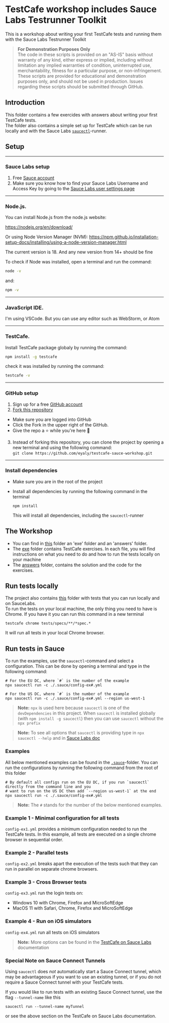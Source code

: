 # TestCafe workshop includes Sauce Labs Testrunner Toolkit
This is a workshop about writing your first TestCafe tests and running them with the Sauce Labs Testrunner Toolkit
> **For Demonstration Purposes Only**\
> The code in these scripts is provided on an "AS-IS" basis without warranty of any kind, either express or implied,
> including without limitation any implied warranties of condition, uninterrupted use, merchantability, fitness for a
> particular purpose, or non-infringement. These scripts are provided for educational and demonstration purposes only,
> and should not be used in production. Issues regarding these scripts should be submitted through GitHub.

## Introduction
This folder contains a few exercides with answers about writing your first TestCafe tests.  
The folder also contains a simple set up for TestCafe which can be run locally and with the Sauce Labs
[`saucectl`](https://docs.saucelabs.com/testrunner-toolkit)-runner.

## Setup  

---
### Sauce Labs setup
1. Free [Sauce account](https://saucelabs.com/sign-up)
2. Make sure you know how to find your Sauce Labs Username and Access Key by going to the [Sauce Labs user settings page](https://app.saucelabs.com/user-settings)

---
### Node.js.  

You can install Node.js from the node.js website: 

https://nodejs.org/en/download/ 

Or using Node Version Manager (NVM): https://npm.github.io/installation-setup-docs/installing/using-a-node-version-manager.html 

The current version is 18. And any new version from 14+ should be fine 

To check if Node was installed, open a terminal and run the command:    
```bash
node -v
```
and: 
```bash
npm -v
``` 
---
### JavaScript IDE.  

I'm using VSCode. But you can use any editor such as WebStorm, or Atom 

---
### TestCafe.  

Install TestCafe package globaly by running the command:

```bash
npm install -g testcafe
``` 
check it was installed by running the command:
```bash
testcafe -v
``` 
---
### GitHub setup

1. Sign up for a free [GitHub account](https://github.com/)
2. [Fork this repository](https://docs.github.com/en/get-started/quickstart/fork-a-repo)
 * Make sure you are logged into GitHub
 * Click the Fork in the upper right of the GitHub.
 * Give the repo a ⭐ while you're here 🤩
3. Instead of forking this repository, you can clone the project by opening a new terminal and using the following command:   
 `git clone https://github.com/eyaly/testcafe-sauce-workshop.git`
  
---
### Install dependencies
- Make sure you are in the root of the project
- Install all dependencies by running the following command in the terminal
  
  `npm install`
  
  This will install all dependencies, including the `saucectl`-runner

## The Workshop 
- You can find in [this](https://github.com/eyaly/testcafe-sauce-workshop/tree/main/tests/specs/workshop) folder an 'exe' folder and an 'answers' folder.   
- The [exe](https://github.com/eyaly/testcafe-sauce-workshop/tree/main/tests/specs/workshop/exe) folder contains TestCafe exercises. In each file, you will find instructions on what you need to do and how to run the tests locally on your machine
- The [answers](https://github.com/eyaly/testcafe-sauce-workshop/tree/main/tests/specs/workshop/answers) folder, contains the solution and the code for the exercises.

## Run tests locally
The project also contains [this](https://github.com/eyaly/testcafe-sauce-workshop/tree/main/tests/specs/sauceDemoWebApp) folder with tests that you can run locally and on SauceLabs.   
To run the tests on your local machine, the only thing you need to have is Chrome. If you have it you can run this 
command in a new terminal

    testcafe chrome tests/specs/**/*spec.*

It will run all tests in your local Chrome browser.

## Run tests in Sauce
To run the examples, use the `saucectl`-command and select a configuration. This can be done by opening a terminal and type in the 
following command:

```shell
# For the EU DC, where `#` is the number of the example
npx saucectl run -c ./.sauce/config-ex#.yml
     
# For the US DC, where `#` is the number of the example
npx saucectl run -c ./.sauce/config-ex#.yml --region us-west-1
```
   
> **Note:** `npx` is used here because `saucectl` is one of the `devDependencies` in this project. When `saucectl` is installed globally (with `npm install -g saucectl`) then you can use `saucectl` without the `npx prefix`

> **Note:** To see all options that `saucectl` is providing type in `npx saucectl --help` and in [Sauce Labs doc](https://docs.saucelabs.com/web-apps/automated-testing/testcafe/yaml/)


### Examples
All below mentioned examples can be found in the [`.sauce`](./.sauce)-folder. You can run the configurations by running
the following command from the root of this folder

```shell
# By default all configs run on the EU DC, if you run `saucectl` directly from the command line and you
# want to run on the US DC then add `--region us-west-1` at the end
npx saucectl run -c ./.sauce/config-ex#.yml
```

> **Note:** The `#` stands for the number of the below mentioned examples.

### Example 1 - Minimal configuration for all tests
`config-ex1.yml` provides a minimum configuration needed to run the TestCafe tests.
In this example, all tests are executed on a single chrome browser in sequential order.

### Example 2 - Parallel tests
`config-ex2.yml` breaks apart the execution of the tests such that they can run in parallel on separate chrome browsers.

### Example 3 - Cross Browser tests
`config-ex3.yml` run the login tests on:
- Windows 10 with Chrome, Firefox and MicroSoftEdge
- MacOS 11 with Safari, Chrome, Firefox and MicroSoftEdge

### Example 4 - Run on iOS simulators
`config-ex4.yml` run all tests on iOS simulators

> **Note:** More options can be found in the
> [TestCafe on Sauce Labs](https://docs.saucelabs.com/testrunner-toolkit/configuration/testcafe) documentation 

### Special Note on Sauce Connect Tunnels
Using `saucectl` does _not_ automatically start a Sauce Connect tunnel, which may be advantageous if you want to use an existing tunnel, or if you do not require a Sauce Connect tunnel with your TestCafe tests. 

If you would like to run tests with an existing Sauce Connect tunnel, use the flag `--tunnel-name` like this

```
saucectl run --tunnel-name myTunnel 
```

or see the above section on the TestCafe on Sauce Labs documentation.